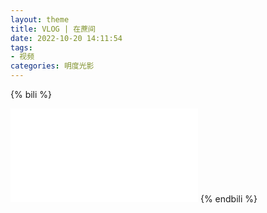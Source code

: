 ```yaml
---
layout: theme
title: VLOG | 在蔗间
date: 2022-10-20 14:11:54
tags: 
- 视频
categories: 明度光影
---
```


{% bili %}
<iframe src="//player.bilibili.com/player.html?aid=346631938&bvid=BV1iR4y1X72J&cid=866013638&page=1" scrolling="no" border="0" frameborder="no" framespacing="0" allowfullscreen="true"> </iframe>
{% endbili %}
